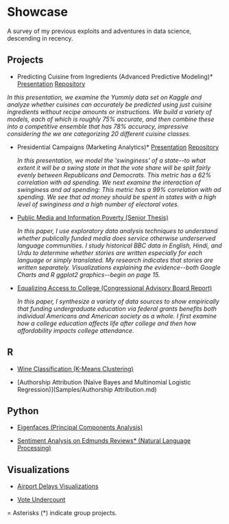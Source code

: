
# Showcase

A survey of my previous exploits and adventures in data science, descending in recency.

## Projects

- Predicting Cuisine from Ingredients (Advanced Predictive Modeling)\* [Presentation](https://github.com/samruddhisomani/Showcase/blob/master/Samples/No%20Free%20Lunch.pdf) [Repository](https://github.com/samruddhisomani/Cuisine)

 _In this presentation, we examine the Yummly data set on Kaggle and analyze whether cuisines can accurately be predicted using just cuisine ingredients without recipe amounts or instructions. We build a variety of models, each of which is roughly 75% accurate, and then combine these into a competitive ensemble that has 78% accuracy, impressive considering the we are categorizing 20 different cuisine classes._

- Presidential Campaigns (Marketing Analytics)\* [Presentation](https://github.com/samruddhisomani/Showcase/blob/master/Samples/Presidential%20Campaigns.pdf) [Repository](https://github.com/samruddhisomani/MKT_Elections)

  _In this presentation, we model the 'swinginess' of a state--to what extent it will be a swing state in that the vote share will be split fairly evenly between Republicans and Democrats. This metric has a 62% correlation with ad spending. We next examine the interaction of swinginess and ad spending: This metric has a 99% correlation with ad spending. We see that ad money should be spent in states with a high level of swinginess and a high number of electoral votes._

- [Public Media and Information Poverty (Senior Thesis)](https://github.com/samruddhisomani/Showcase/blob/master/Samples/Public%20Media%20and%20Information%20Poverty.pdf)

  _In this paper, I use exploratory data analysis techniques to understand whether publically funded media does service otherwise underserved language communities. I study historical BBC data in English, Hindi, and Urdu to determine whether stories are written especially for each language or simply translated. My research indicates that stories are written separately. Visualizations explaining the evidence--both Google Charts and R ggplot2 graphics--begin on page 15._

- [Equalizing Access to College (Congressional Advisory Board Report)](https://github.com/samruddhisomani/Showcase/blob/master/Samples/Equalizing%20Access%20to%20College%20Education.pdf)

  _In this paper, I synthesize a variety of data sources to show empirically that funding undergraduate education via federal grants benefits both individual Americans and American society as a whole. I first examine how a college education affects life after college and then how affordability impacts college attendance._

## R

- [Wine Classification (K-Means Clustering)](Samples/Wine.md)

- [Authorship Attribution (Naïve Bayes and Multinomial Logistic Regression)](Samples/Authorship Attribution.md)

## Python
- [Eigenfaces (Principal Components Analysis)](Samples/Eigenfaces.ipynb)

- [Sentiment Analysis on Edmunds Reviews\* (Natural Language Processing)](https://github.com/samruddhisomani/Showcase/blob/master/Samples/Sentiment%20Analysis.ipynb)

## Visualizations
- [Airport Delays Visualizations](https://github.com/samruddhisomani/Showcase/blob/master/Samples/Airport%20Delays%20Visualization.md)

- [Vote Undercount](https://github.com/samruddhisomani/Showcase/blob/master/Samples/Vote%20Undercount.md)

 =
 Asterisks (*) indicate group projects.
